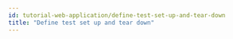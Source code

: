 ```yaml
---
id: tutorial-web-application/define-test-set-up-and-tear-down
title: "Define test set up and tear down"
---
```

